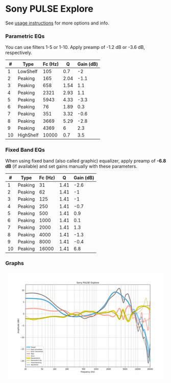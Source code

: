 # Sony PULSE Explore
See [usage instructions](https://github.com/jaakkopasanen/AutoEq#usage) for more options and info.

### Parametric EQs
You can use filters 1-5 or 1-10. Apply preamp of -1.2 dB or -3.6 dB, respectively.

|   # | Type      |   Fc (Hz) |    Q |   Gain (dB) |
|-----|-----------|-----------|------|-------------|
|   1 | LowShelf  |       105 | 0.7  |        -2   |
|   2 | Peaking   |       165 | 2.04 |        -1.1 |
|   3 | Peaking   |       658 | 1.54 |         1.1 |
|   4 | Peaking   |      2321 | 2.93 |         1.1 |
|   5 | Peaking   |      5943 | 4.33 |        -3.3 |
|   6 | Peaking   |        76 | 1.89 |         0.3 |
|   7 | Peaking   |       351 | 3.32 |        -0.6 |
|   8 | Peaking   |      3669 | 5.29 |        -2.8 |
|   9 | Peaking   |      4369 | 6    |         2.3 |
|  10 | HighShelf |     10000 | 0.7  |         3.5 |

### Fixed Band EQs
When using fixed band (also called graphic) equalizer, apply preamp of **-6.8 dB** (if available) and set gains manually with these parameters.

|   # | Type    |   Fc (Hz) |    Q |   Gain (dB) |
|-----|---------|-----------|------|-------------|
|   1 | Peaking |        31 | 1.41 |        -2.6 |
|   2 | Peaking |        62 | 1.41 |        -1   |
|   3 | Peaking |       125 | 1.41 |        -1   |
|   4 | Peaking |       250 | 1.41 |        -0.7 |
|   5 | Peaking |       500 | 1.41 |         0.9 |
|   6 | Peaking |      1000 | 1.41 |         0.1 |
|   7 | Peaking |      2000 | 1.41 |         1.3 |
|   8 | Peaking |      4000 | 1.41 |        -1.3 |
|   9 | Peaking |      8000 | 1.41 |        -0.4 |
|  10 | Peaking |     16000 | 1.41 |         6.8 |

### Graphs
![](./Sony%20PULSE%20Explore.png)
